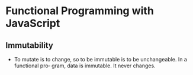 # Functional Programming with JavaScript
## Immutability
- To mutate is to change, so to be immutable is to be unchangeable. In a functional pro‐
gram, data is immutable. It never changes.